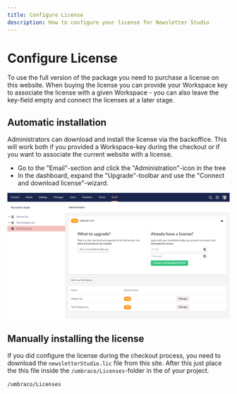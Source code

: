 ```yaml
---
title: Configure License
description: How to configure your license for Newsletter Studio
---
```

# Configure License
To use the full version of the package you need to purchase a license on this website. When buying the license you can provide your Workspace key to associate the license with a given Workspace - you can also leave the key-field empty and connect the licenses at a later stage.

## Automatic installation
Administrators can download and install the license via the backoffice. This will work both if you provided a Workspace-key during the checkout or if you want to associate the current website with a license.

* Go to the "Email"-section and click the "Administration"-icon in the tree
* In the dashboard, expand the "Upgrade"-toolbar and use the "Connect and download license"-wizard.

![administration-license](/media/administration-license.png)



## Manually installing the license

If you did configure the license during the checkout process, you need to download the `newsletterStudio.lic` file from this site. After this just place the this file inside the `/umbraco/Licenses`-folder in the of your project.

```
/umbraco/Licenses
```



